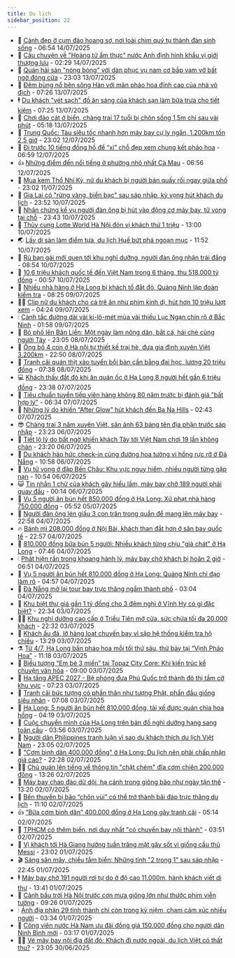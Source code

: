 ```yaml
---
title: Du lịch
sidebar_position: 22
---
```


<!-- dantri-du-lich:START -->
- 🥰 [Cảnh đẹp ở cụm đảo hoang sơ, nơi loài chim quý tụ thành đàn sinh sống](https://dantri.com.vn/du-lich/canh-dep-o-cum-dao-hoang-so-noi-loai-chim-quy-tu-thanh-dan-sinh-song-20250706165638768.htm) - 06:54 14/07/2025
- 🥰 [Câu chuyện về &quot;Hoàng tử ẩm thực&quot; nước Anh định hình khẩu vị giới thượng lưu](https://dantri.com.vn/du-lich/cau-chuyen-ve-hoang-tu-am-thuc-nuoc-anh-dinh-hinh-khau-vi-gioi-thuong-luu-20250713152748901.htm) - 02:29 14/07/2025
- 🐻 [Quán hải sản &quot;nóng bỏng&quot; với dàn phục vụ nam cơ bắp vạm vỡ bất ngờ đóng cửa](https://dantri.com.vn/du-lich/quan-hai-san-nong-bong-voi-dan-phuc-vu-nam-co-bap-vam-vo-bat-ngo-dong-cua-20250713234914821.htm) - 23:03 13/07/2025
- 🤩 [Đêm bùng nổ bên sông Hàn với màn pháo hoa đỉnh cao của nhà vô địch](https://dantri.com.vn/du-lich/dem-bung-no-ben-song-han-voi-man-phao-hoa-dinh-cao-cua-nha-vo-dich-20250712223653288.htm) - 07:26 13/07/2025
- 🕴 [Du khách &quot;vét sạch&quot; đồ ăn sáng của khách sạn làm bữa trưa cho tiết kiệm](https://dantri.com.vn/du-lich/du-khach-vet-sach-do-an-sang-cua-khach-san-lam-bua-trua-cho-tiet-kiem-20250713093009450.htm) - 07:25 13/07/2025
- 🤩 [Chơi đào cát ở biển, chàng trai 17 tuổi bị chôn sống 1,5m chỉ sau vài phút](https://dantri.com.vn/du-lich/choi-dao-cat-o-bien-chang-trai-17-tuoi-bi-chon-song-15m-chi-sau-vai-phut-20250713070457122.htm) - 05:18 13/07/2025
- 🤠 [Trung Quốc: Tàu siêu tốc nhanh hơn máy bay cự ly ngắn, 1.200km tốn 2,5 giờ](https://dantri.com.vn/du-lich/trung-quoc-tau-sieu-toc-nhanh-hon-may-bay-cu-ly-ngan-1200km-ton-25-gio-20250712112458039.htm) - 23:02 12/07/2025
- 💪 [Đi trước 10 tiếng đồng hồ để “xí” chỗ đẹp xem chung kết pháo hoa](https://dantri.com.vn/du-lich/di-truoc-10-tieng-dong-ho-de-xi-cho-dep-xem-chung-ket-phao-hoa-20250712134727033.htm) - 06:59 12/07/2025
- 👍 [Những điểm đến nổi tiếng ở phường nhỏ nhất Cà Mau](https://dantri.com.vn/du-lich/nhung-diem-den-noi-tieng-o-phuong-nho-nhat-ca-mau-20250709220001692.htm) - 06:56 12/07/2025
- 🚦 [Mua kem Thổ Nhĩ Kỳ, nữ du khách bị người bán quấy rối ngay giữa phố](https://dantri.com.vn/du-lich/mua-kem-tho-nhi-ky-nu-du-khach-bi-nguoi-ban-quay-roi-ngay-giua-pho-20250710235447328.htm) - 23:02 11/07/2025
- 💪 [Gia Lai có &quot;rừng vàng, biển bạc&quot; sau sáp nhập, kỳ vọng hút khách du lịch](https://dantri.com.vn/du-lich/gia-lai-co-rung-vang-bien-bac-sau-sap-nhap-ky-vong-hut-khach-du-lich-20250710182357585.htm) - 23:52 10/07/2025
- 💃 [Nhân chứng kể vụ người đàn ông bị hút vào động cơ máy bay, tử vong tại chỗ](https://dantri.com.vn/du-lich/nhan-chung-ke-vu-nguoi-dan-ong-bi-hut-vao-dong-co-may-bay-tu-vong-tai-cho-20250710233852689.htm) - 23:43 10/07/2025
- 👺 [Thủy cung Lotte World Hà Nội đón vị khách thứ 1 triệu](https://dantri.com.vn/du-lich/thuy-cung-lotte-world-ha-noi-don-vi-khach-thu-1-trieu-20250710163911610.htm) - 13:00 10/07/2025
- 🌏 [Lấy di sản làm điểm tựa, du lịch Huế bứt phá ngoạn mục](https://dantri.com.vn/du-lich/lay-di-san-lam-diem-tua-du-lich-hue-but-pha-ngoan-muc-20250710151852326.htm) - 11:52 10/07/2025
- 🎡 [Rủ bạn gái mới quen tới khu nghỉ dưỡng, người đàn ông nhận trái đắng](https://dantri.com.vn/du-lich/ru-ban-gai-moi-quen-toi-khu-nghi-duong-nguoi-dan-ong-nhan-trai-dang-20250710150342348.htm) - 08:54 10/07/2025
- 🧰 [10,6 triệu khách quốc tế đến Việt Nam trong 6 tháng, thu 518.000 tỷ đồng](https://dantri.com.vn/du-lich/106-trieu-khach-quoc-te-den-viet-nam-trong-6-thang-thu-518000-ty-dong-20250709232237343.htm) - 00:57 10/07/2025
- 💂 [Nhiều nhà hàng ở Hạ Long bị khách tố đắt đỏ, Quảng Ninh lập đoàn kiểm tra](https://dantri.com.vn/du-lich/nhieu-nha-hang-o-ha-long-bi-khach-to-dat-do-quang-ninh-lap-doan-kiem-tra-20250709112205309.htm) - 08:25 09/07/2025
- 🧑‍🏫 [Clip nữ du khách cho cá trê ăn như phim kinh dị, hút hơn 10 triệu lượt xem](https://dantri.com.vn/du-lich/clip-nu-du-khach-cho-ca-tre-an-nhu-phim-kinh-di-hut-hon-10-trieu-luot-xem-20250709015404029.htm) - 04:24 09/07/2025
- 🕯 [Cảnh tắc đường dài vài ki-lô-mét mùa vải thiều Lục Ngạn chín rộ ở Bắc Ninh](https://dantri.com.vn/du-lich/canh-tac-duong-dai-vai-ki-lo-met-mua-vai-thieu-luc-ngan-chin-ro-o-bac-ninh-20250708232159552.htm) - 01:58 09/07/2025
- 👀 [Bỏ phố lên Bản Liền: Một ngày làm nông dân, bắt cá, hái chè cùng người Tày](https://dantri.com.vn/du-lich/bo-pho-len-ban-lien-mot-ngay-lam-nong-dan-bat-ca-hai-che-cung-nguoi-tay-20250707161225243.htm) - 23:05 08/07/2025
- 🎉 [Ông bố 4 con ở Hà nội tự thiết kế trại hè, đưa gia đình xuyên Việt 3.200km](https://dantri.com.vn/du-lich/ong-bo-4-con-o-ha-noi-tu-thiet-ke-trai-he-dua-gia-dinh-xuyen-viet-3200km-20250708094515657.htm) - 22:50 08/07/2025
- 🌊 [Tranh cãi quán thịt xào tuyển bồi bàn cần bằng đại học, lương 20 triệu đồng](https://dantri.com.vn/du-lich/tranh-cai-quan-thit-xao-tuyen-boi-ban-can-bang-dai-hoc-luong-20-trieu-dong-20250708130705524.htm) - 07:38 08/07/2025
- 💻 [Khách thấy đắt đỏ khi ăn quán ốc ở Hạ Long 8 người hết gần 6 triệu đồng](https://dantri.com.vn/du-lich/khach-thay-dat-do-khi-an-quan-oc-o-ha-long-8-nguoi-het-gan-6-trieu-dong-20250707213745073.htm) - 23:38 07/07/2025
- 💪 [Tiêu chuẩn tuyển tiếp viên hàng không 80 năm trước bị đánh giá &quot;bất hợp lý&quot;](https://dantri.com.vn/du-lich/tieu-chuan-tuyen-tiep-vien-hang-khong-80-nam-truoc-bi-danh-gia-bat-hop-ly-20250707125538383.htm) - 06:34 07/07/2025
- 👺 [Những lý do khiến “After Glow” hút khách đến Ba Na Hills](https://dantri.com.vn/du-lich/nhung-ly-do-khien-after-glow-hut-khach-den-ba-na-hills-20250707093407551.htm) - 02:43 07/07/2025
- 😎 [Chàng trai 3 năm xuyên Việt, săn ảnh 63 bảng tên địa phận trước sáp nhập](https://dantri.com.vn/du-lich/chang-trai-3-nam-xuyen-viet-san-anh-63-bang-ten-dia-phan-truoc-sap-nhap-20250705194427508.htm) - 23:23 06/07/2025
- 🌋 [Tiết lộ lý do bất ngờ khiến khách Tây tới Việt Nam chơi 19 lần không chán](https://dantri.com.vn/du-lich/tiet-lo-ly-do-bat-ngo-khien-khach-tay-toi-viet-nam-choi-19-lan-khong-chan-20250706233219901.htm) - 23:20 06/07/2025
- 🌝 [Du khách háo hức check-in cùng đường hoa tường vi hồng rực rỡ ở Đà Nẵng](https://dantri.com.vn/du-lich/du-khach-hao-huc-check-in-cung-duong-hoa-tuong-vi-hong-ruc-ro-o-da-nang-20250706105951270.htm) - 10:58 06/07/2025
- 🧠 [Vụ tử vong ở đập Bến Châu: Khu vực nguy hiểm, nhiều người từng gặp nạn](https://dantri.com.vn/du-lich/vu-tu-vong-o-dap-ben-chau-khu-vuc-nguy-hiem-nhieu-nguoi-tung-gap-nan-20250706163413390.htm) - 10:54 06/07/2025
- 😺 [Tin nhắn 1 chữ của khách gây hiểu lầm, máy bay chở 189 người phải quay đầu](https://dantri.com.vn/du-lich/tin-nhan-1-chu-cua-khach-gay-hieu-lam-may-bay-cho-189-nguoi-phai-quay-dau-20250705232338224.htm) - 00:14 06/07/2025
- 💂 [Vụ 5 người ăn bún hết 850.000 đồng ở Hạ Long: Xử phạt nhà hàng 750.000 đồng](https://dantri.com.vn/du-lich/vu-5-nguoi-an-bun-het-850000-dong-o-ha-long-xu-phat-nha-hang-750000-dong-20250705121117278.htm) - 05:52 05/07/2025
- 🌮 [Người đàn ông lén giấu 3 con trăn trong quần để mang lên máy bay](https://dantri.com.vn/du-lich/nguoi-dan-ong-len-giau-3-con-tran-trong-quan-de-mang-len-may-bay-20250704162407711.htm) - 22:58 04/07/2025
- 🔥 [Bánh mì 208.000 đồng ở Nội Bài, khách than đắt hơn ở sân bay quốc tế](https://dantri.com.vn/du-lich/banh-mi-208000-dong-o-noi-bai-khach-than-dat-hon-o-san-bay-quoc-te-20250704183351621.htm) - 22:57 04/07/2025
- 🦏 [810.000 đồng bữa bún 5 người: Nhiều khách từng chịu &quot;giá chát&quot; ở Hạ Long](https://dantri.com.vn/du-lich/810000-dong-bua-bun-5-nguoi-nhieu-khach-tung-chiu-gia-chat-o-ha-long-20250704143706635.htm) - 07:46 04/07/2025
- 🕯 [Phát hiện rắn trong khoang hành lý, máy bay chở khách bị hoãn 2 giờ](https://dantri.com.vn/du-lich/phat-hien-ran-trong-khoang-hanh-ly-may-bay-cho-khach-bi-hoan-2-gio-20250704132410239.htm) - 06:51 04/07/2025
- 🐻 [Vụ 5 người ăn bún hết 810.000 đồng ở Hạ Long: Quảng Ninh chỉ đạo làm rõ](https://dantri.com.vn/du-lich/vu-5-nguoi-an-bun-het-810000-dong-o-ha-long-quang-ninh-chi-dao-lam-ro-20250704114312631.htm) - 04:57 04/07/2025
- 🥸 [Đà Nẵng mở lại tour bay trực thăng ngắm thành phố](https://dantri.com.vn/du-lich/da-nang-mo-lai-tour-bay-truc-thang-ngam-thanh-pho-20250703171504166.htm) - 03:04 04/07/2025
- 💂 [Khu biệt thự giá gần 1 tỷ đồng cho 3 đêm nghỉ ở Vĩnh Hy có gì đặc biệt?](https://dantri.com.vn/du-lich/khu-biet-thu-gia-gan-1-ty-dong-cho-3-dem-nghi-o-vinh-hy-co-gi-dac-biet-20250703105234357.htm) - 22:34 03/07/2025
- 🧑‍💻 [Khu nghỉ dưỡng cao cấp ở Triều Tiên mở cửa, sức chứa tối đa 20.000 khách](https://dantri.com.vn/du-lich/khu-nghi-duong-cao-cap-o-trieu-tien-mo-cua-suc-chua-toi-da-20000-khach-20250703232126874.htm) - 22:32 03/07/2025
- 💪 [Khách ẩu đả, lỡ hàng loạt chuyến bay vì sập hệ thống kiểm tra hộ chiếu](https://dantri.com.vn/du-lich/khach-au-da-lo-hang-loat-chuyen-bay-vi-sap-he-thong-kiem-tra-ho-chieu-20250703104446170.htm) - 13:29 03/07/2025
- ⚗️ [Từ 4/7, Hạ Long bắn pháo hoa mỗi tối thứ sáu, thứ bảy tại “Vịnh Pháo Hoa”](https://dantri.com.vn/du-lich/tu-47-ha-long-ban-phao-hoa-moi-toi-thu-sau-thu-bay-tai-vinh-phao-hoa-20250703180715364.htm) - 11:18 03/07/2025
- 🌁 [Biểu tượng “Em bé 3 miền” tại Topaz City Core: Khi kiến trúc kể chuyện văn hóa](https://dantri.com.vn/du-lich/bieu-tuong-em-be-3-mien-tai-topaz-city-core-khi-kien-truc-ke-chuyen-van-hoa-20250703120731427.htm) - 09:00 03/07/2025
- 🧰 [Hạ tầng APEC 2027 - Bệ phóng đưa Phú Quốc trở thành đô thị tầm cỡ khu vực](https://dantri.com.vn/du-lich/ha-tang-apec-2027-be-phong-dua-phu-quoc-tro-thanh-do-thi-tam-co-khu-vuc-20250703121556327.htm) - 07:23 03/07/2025
- 🧰 [Tranh cãi bức tượng có phần thân như tượng Phật, phần đầu giống siêu nhân](https://dantri.com.vn/du-lich/tranh-cai-buc-tuong-co-phan-than-nhu-tuong-phat-phan-dau-giong-sieu-nhan-20250703125231591.htm) - 07:08 03/07/2025
- 🎉 [Hạ Long: 5 người ăn bún hết 810.000 đồng, tài xế được quán chia hoa hồng](https://dantri.com.vn/du-lich/ha-long-5-nguoi-an-bun-het-810000-dong-tai-xe-duoc-quan-chia-hoa-hong-20250703104355973.htm) - 04:19 03/07/2025
- 🤩 [Cuộc chuyển mình của Hạ Long trên bản đồ nghỉ dưỡng hạng sang toàn cầu](https://dantri.com.vn/du-lich/cuoc-chuyen-minh-cua-ha-long-tren-ban-do-nghi-duong-hang-sang-toan-cau-20250703102623037.htm) - 03:56 03/07/2025
- 👺 [Người dân Philippines tranh luận vì sao du khách thích du lịch Việt Nam](https://dantri.com.vn/du-lich/nguoi-dan-philippines-tranh-luan-vi-sao-du-khach-thich-du-lich-viet-nam-20250702212819576.htm) - 23:05 02/07/2025
- 🧠 [&quot;Cơm bình dân 400.000 đồng&quot; ở Hạ Long: Du lịch nên phải chấp nhận giá cao?](https://dantri.com.vn/du-lich/com-binh-dan-400000-dong-o-ha-long-du-lich-nen-phai-chap-nhan-gia-cao-20250702200002038.htm) - 22:28 02/07/2025
- 👨‍🏫 [Chủ quán lên tiếng về thông tin &quot;chặt chém&quot; đĩa cơm chiên 200.000 đồng](https://dantri.com.vn/du-lich/chu-quan-len-tieng-ve-thong-tin-chat-chem-dia-com-chien-200000-dong-20250702174619102.htm) - 13:26 02/07/2025
- 🦅 [Máy bay chao đảo dữ dội, hạ cánh trong giông bão như ngày tận thế](https://dantri.com.vn/du-lich/may-bay-chao-dao-du-doi-ha-canh-trong-giong-bao-nhu-ngay-tan-the-20250702185625666.htm) - 13:20 02/07/2025
- 🌊 [Bến thuyền bị bão “chôn vùi” có thể trở thành bãi đáp trực thăng du lịch](https://dantri.com.vn/du-lich/ben-thuyen-bi-bao-chon-vui-co-the-tro-thanh-bai-dap-truc-thang-du-lich-20250702170952610.htm) - 11:10 02/07/2025
- 👍 [“Bữa cơm bình dân” 400.000 đồng ở Hạ Long gây tranh cãi](https://dantri.com.vn/du-lich/bua-com-binh-dan-400000-dong-o-ha-long-gay-tranh-cai-20250702112825968.htm) - 05:14 02/07/2025
- 🫶 [TPHCM có thêm biển, nơi duy nhất &quot;có chuyến bay nội thành&quot;](https://dantri.com.vn/du-lich/tphcm-co-them-bien-noi-duy-nhat-co-chuyen-bay-noi-thanh-20250701121133340.htm) - 03:51 02/07/2025
- 💯 [Vị khách tới Hà Giang hưởng tuần trăng mật gây sốt vì giống cầu thủ Messi](https://dantri.com.vn/du-lich/vi-khach-toi-ha-giang-huong-tuan-trang-mat-gay-sot-vi-giong-cau-thu-messi-20250630225740955.htm) - 23:02 01/07/2025
- 🎬 [Sáng săn mây, chiều tắm biển: Những tỉnh &quot;2 trong 1&quot; sau sáp nhập](https://dantri.com.vn/du-lich/sang-san-may-chieu-tam-bien-nhung-tinh-2-trong-1-sau-sap-nhap-20250701175453300.htm) - 22:45 01/07/2025
- 🕴 [Máy bay chở 191 người rơi tự do ở độ cao 11.000m, hành khách viết di thư](https://dantri.com.vn/du-lich/may-bay-cho-191-nguoi-roi-tu-do-o-do-cao-11000m-hanh-khach-viet-di-thu-20250701201138469.htm) - 13:41 01/07/2025
- 🦅 [Cảnh bầu trời Hà Nội trước cơn mưa giông lớn như thước phim viễn tưởng](https://dantri.com.vn/du-lich/canh-bau-troi-ha-noi-truoc-con-mua-giong-lon-nhu-thuoc-phim-vien-tuong-20250701161711316.htm) - 09:26 01/07/2025
- 🕯 [Ảnh địa phận 29 tỉnh thành chỉ còn trong kỷ niệm, chạm cảm xúc nhiều người](https://dantri.com.vn/du-lich/anh-dia-phan-29-tinh-thanh-chi-con-trong-ky-niem-cham-cam-xuc-nhieu-nguoi-20250701102124886.htm) - 03:34 01/07/2025
- 🥸 [Công viên nước Hà Nam ưu đãi đồng giá 150.000 đồng cho người dân Ninh Bình mới](https://dantri.com.vn/du-lich/cong-vien-nuoc-ha-nam-uu-dai-dong-gia-150000-dong-cho-nguoi-dan-ninh-binh-moi-20250701090043079.htm) - 03:17 01/07/2025
- 👨‍🏫 [Vé máy bay nội địa đắt đỏ: Khách đi nước ngoài, du lịch Việt có thất thu?](https://dantri.com.vn/du-lich/ve-may-bay-noi-dia-dat-do-khach-di-nuoc-ngoai-du-lich-viet-co-that-thu-20250627122626242.htm) - 23:05 30/06/2025<!-- dantri-du-lich:END -->
